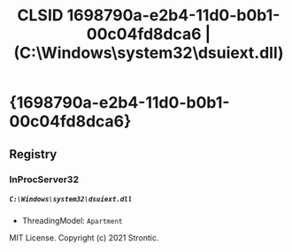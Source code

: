 ﻿---
title: "CLSID 1698790a-e2b4-11d0-b0b1-00c04fd8dca6 | (C:\\Windows\\system32\\dsuiext.dll)"
excerpt: What is COM-Object CLSID 1698790a-e2b4-11d0-b0b1-00c04fd8dca6?
---

# {1698790a-e2b4-11d0-b0b1-00c04fd8dca6}


## Registry


### InProcServer32

##### `C:\Windows\system32\dsuiext.dll`
* ThreadingModel: `Apartment`

MIT License. Copyright (c) 2021 Strontic.


